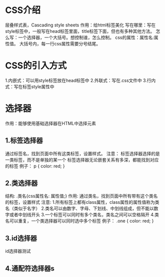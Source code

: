 # CSS介绍
层叠样式表，Cascading style sheets
作用：给html标签美化
写在哪里：写在style标签中，一般写在head标签里面，title标签下面，但也有多种其他方法。
怎么写：一个选择器，一个大括号。想控制谁，怎么控制。
css的属性：属性名:属性值。
大括号内，每一行css属性需要分号结尾。

# CSS的引入方式
1.内嵌式：可以用style标签放在head标签中
2.外联式：写在.css文件中
3.行内式：写在标签style属性中


# 选择器
作用：能够使用基础选择器在HTML中选择元素
## 1.标签选择器
通过标签名，找到页面中所有这类标签，设置样式。
注意：
标签选择器选择的是一类标签，而不是单独的某一个
标签选择器无论嵌套关系有多深，都能找到对应的标签
例子：
p {
    color: red;
}
## 2.类选择器
结构: .类名{css属性名: 属性值;}
作用: 通过类名，找到页面中所有带有这个类名的标签，设置样式
注意:
1.所有标签上都有class属性，class属性的属性值称为类名（类似于名字）
2.类名可以由数字、字母、下划线、中划线组成，但不能以数字或者中划线开头
3.一个标签可以同时有多个类名，类名之间可以空格隔开
4.类名可以重复，一个类选择器可以同时选中多个标签
例子：
.one {
    color: red;
}
## 3.id选择器
id选择器测试
## 4.通配符选择器s